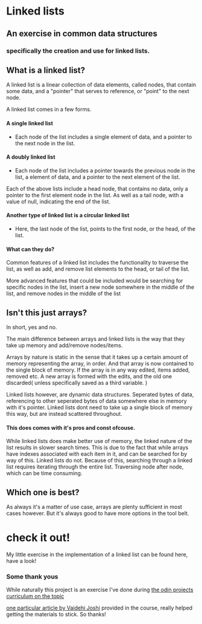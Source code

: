# Linked lists

## An exercise in common data structures

### specifically the creation and use for linked lists.

## What is a linked list?

A linked list is a linear collection of data elements, called nodes, that contain some data, and a "pointer" that serves to reference, or "point" to the next node.

A linked list comes in a few forms.

#### A single linked list

- Each node of the list includes a single element of data, and a pointer to the next node in the list.

#### A doubly linked list

- Each node of the list includes a pointer towards the previous node in the list, a element of data, and a pointer to the next element of the list.

Each of the above lists include a head node, that contains no data, only a pointer to the first element node in the list.
As well as a tail node, with a value of null, indicating the end of the list.

#### Another type of linked list is a circular linked list

- Here, the last node of the list, points to the first node, or the head, of the list.

#### What can they do?

Common features of a linked list includes the functionality to traverse the list,
as well as add, and remove list elements to the head, or tail of the list.

More advanced features that could be included would be
searching for specific nodes in the list,
insert a new node somewhere in the middle of the list,
and remove nodes in the middle of the list

## Isn't this just arrays?

In short, yes and no.

The main difference between arrays and linked lists is the way that they take up memory and add/remove nodes/items.

Arrays by nature is static in the sense that it takes up a certain amount of memory representing the array, in order. And that array is now contained to the single block of memory.
If the array is in any way edited, items added, removed etc. A new array is formed with the edits, and the old one discarded( unless specifically saved as a third variable. )

Linked lists however, are dynamic data structures. Seperated bytes of data, referencing to other seperated bytes of data somewhere else in memory with it's pointer.
Linked lists dont need to take up a single block of memory this way, but are instead scattered throughout.

#### This does comes with it's pros and const ofcouse.

While linked lists does make better use of memory, the linked nature of the list results in slower search times.
This is due to the fact that while arrays have indexes associated with each item in it, and can be searched for by way of this. Linked lists do not.
Because of this, searching through a linked list requires iterating through the entire list. Traversing node after node, which can be time consuming.

## Which one is best?

As always it's a matter of use case, arrays are plenty sufficient in most cases however. But it's always good to have more options in the tool belt.

# check it out!

My little exercise in the implementation of a linked list can be found here, have a look!

### Some thank yous

While naturally this project is an exercise I've done during [the odin projects curriculum on the topic](https://www.theodinproject.com/lessons/javascript-linked-lists)

[one particular article by Vaidehi Joshi](https://dev.to/vaidehijoshi/whats-a-linked-list-anyway) provided in the course, really helped getting the materials to stick. So thanks!
